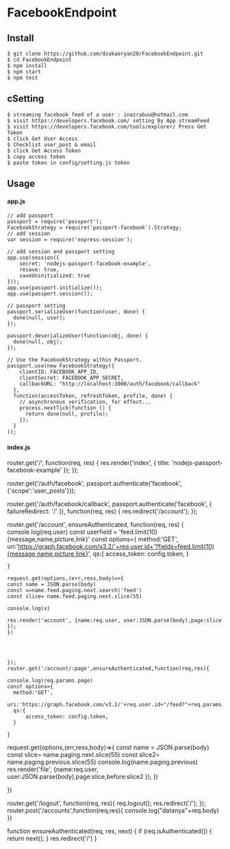 FacebookEndpoint
=======================================

 ## Install

    $ git clone https://github.com/dzakaeryan20/FacebookEndpoint.git
    $ cd FacebookEndpoint
    $ npm install
    $ npm start
    $ npm test

 ## cSetting
    $ streaming facebook feed of a user : inazrabuu@hotmail.com
    $ visit https://developers.facebook.com/ setting By App streamFeed 
    $ visit https://developers.facebook.com/tools/explorer/ Press Get Token
    $ click Get User Access
    $ Checklist user_post & email
    $ click Get Access Token 
    $ copy access token 
    $ paste token in config/setting.js token

## Usage

#### app.js

    // add passport
    passport = require('passport');
    FacebookStrategy = require('passport-facebook').Strategy;
    // add session
    var session = require('express-session');

    // add session and passport setting
    app.use(session({
        secret: 'nodejs-passport-facebook-example',
        resave: true,
        saveUninitialized: true
    }));
    app.use(passport.initialize());
    app.use(passport.session());

    // passport setting
    passport.serializeUser(function(user, done) {
      done(null, user);
    });

    passport.deserializeUser(function(obj, done) {
      done(null, obj);
    });

    // Use the FacebookStrategy within Passport.
    passport.use(new FacebookStrategy({
        clientID: FACEBOOK_APP_ID,
        clientSecret: FACEBOOK_APP_SECRET,
        callbackURL: "http://localhost:3000/auth/facebook/callback"
      },
      function(accessToken, refreshToken, profile, done) {
        // asynchronous verification, for effect...
        process.nextTick(function () {
          return done(null, profile);
        });
      }
    ));

#### index.js

   router.get('/', function(req, res) {
   res.render('index', { title: 'nodejs-passport-facebook-example' });
   });

   router.get('/auth/facebook',
   passport.authenticate('facebook',{'scope':'user_posts'}));

   router.get('/auth/facebook/callback', 
   passport.authenticate('facebook', { failureRedirect: '/' }),
   function(req, res) {
    res.redirect('/account');
    });

   router.get('/account', ensureAuthenticated, function(req, res) {
   console.log(req.user)
   const userfield = 'feed.limit(10){message,name,picture,link}' 
   const options={
        method:'GET',
        uri:'https://graph.facebook.com/v3.2/'+req.user.id+'?fields=feed.limit(10){message,name,picture,link}',
        qs:{
            access_token: config.token,
        }

    }  
    
    request.get(options,(err,ress,body)=>{
    const name = JSON.parse(body)
    const x=name.feed.paging.next.search('feed')
    const slice= name.feed.paging.next.slice(55)

    console.log(x)

    res.render('account', {name:req.user, user:JSON.parse(body),page:slice });
    })

   

  
    });
    router.get('/account/:page',ensureAuthenticated,function(req,res){
  
    console.log(req.params.page)
    const options={
      method:'GET',
      uri:'https://graph.facebook.com/v3.2/'+req.user.id+"/feed?"+req.params.page,
      qs:{
          access_token: config.token,
      }

    }

   request.get(options,(err,ress,body)=>{
    const name = JSON.parse(body)
    const slice= name.paging.next.slice(55)
    const slice2= name.paging.previous.slice(55)
    console.log(name.paging.previous)
    res.render('file', {name:req.user, user:JSON.parse(body),page:slice,before:slice2 });
    })
  
})

   router.get('/logout', function(req, res){
   req.logout();
   res.redirect('/');
   });
   router.post('/accounts',function(req,res){
   console.log("datanya"+req.body)
   })

   function ensureAuthenticated(req, res, next) {
   if (req.isAuthenticated()) { return next(); }
   res.redirect('/')
   }

